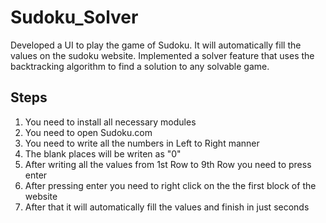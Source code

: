 # Sudoku_Solver
Developed a UI to play the game of Sudoku. It will automatically fill the values on the sudoku website. Implemented a solver feature that uses the backtracking algorithm to find a solution to any solvable game.

Steps
---------------------------------------------------------------------------------------------
1. You need to install all necessary modules
2. You need to open Sudoku.com
3. You need to write all the numbers in Left to Right manner
4. The blank places will be writen as "0"
5. After writing all the values from 1st Row to 9th Row you need to press enter
6. After pressing enter you need to right click on the the first block of the website
7. After that it will automatically fill the values and finish in just seconds
